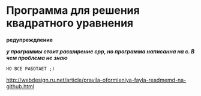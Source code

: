 Программа для решения квадратного уравнения
=====================

**редупреждление**

***у программы стоит расширение cpp, но программа написанна на c. В чем проблема не знаю***

`НО ВСЕ РАБОТАЕТ ;)`
	      
http://webdesign.ru.net/article/pravila-oformleniya-fayla-readmemd-na-github.html
